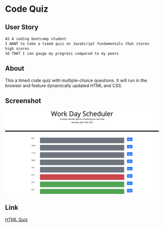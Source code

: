 # Code Quiz
## User Story

```
AS A coding bootcamp student
I WANT to take a timed quiz on JavaScript fundamentals that stores high scores
SO THAT I can gauge my progress compared to my peers
```

## About
This a timed code quiz with multiple-choice questions. It will run in the browser and feature dynamically updated HTML and CSS.

## Screenshot
![CodeQuiz](assets/images/work_day_scheduler.png)

## Link
[HTML Quiz](https://terry0532.github.io/HTML-Quiz/)